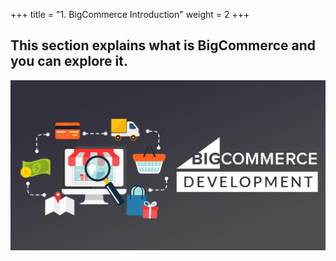 +++
title = "1. BigCommerce Introduction"
weight = 2
+++

## This section explains what is BigCommerce and you can explore it.

![](../static/images/introduction/main.png)

